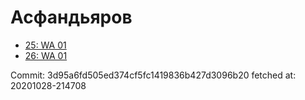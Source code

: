 # Асфандьяров
- [25: WA 01](25.md)
- [26: WA 01](26.md)

Commit: 3d95a6fd505ed374cf5fc1419836b427d3096b20
 fetched at: 20201028-214708
